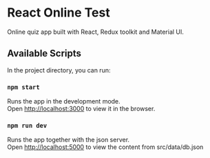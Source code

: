 # React Online Test

Online quiz app built with React, Redux toolkit and Material UI.


## Available Scripts

In the project directory, you can run:

### `npm start`

Runs the app in the development mode.\
Open [http://localhost:3000](http://localhost:3000) to view it in the browser.


### `npm run dev`

Runs the app together with the json server.\
Open [http://localhost:5000](http://localhost:5000) to view the content from src/data/db.json
